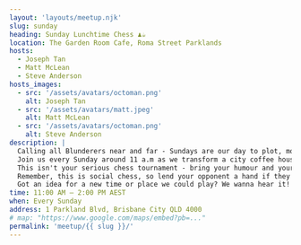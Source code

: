 ```yaml
---
layout: 'layouts/meetup.njk'
slug: sunday
heading: Sunday Lunchtime Chess ♟️☕
location: The Garden Room Cafe, Roma Street Parklands
hosts:
  - Joseph Tan
  - Matt McLean
  - Steve Anderson
hosts_images:
  - src: '/assets/avatars/octoman.png'
    alt: Joseph Tan
  - src: '/assets/avatars/matt.jpeg'
    alt: Matt McLean
  - src: '/assets/avatars/octoman.png'
    alt: Steve Anderson
description: |
  Calling all Blunderers near and far - Sundays are our day to plot, move and laugh. <br />
  Join us every Sunday around 11 a.m as we transform a city coffee house into a casual chess haven. Early birds, latecomers, and every bird in between is welcome! <br />
  This isn't your serious chess tournament - bring your humour and your favourite chess set from home. We need at least half our chess crew rocking unique sets every week! Extra props if it's got some personality. And don't forget a timer if you like to play with one. <br />
  Remember, this is social chess, so lend your opponent a hand if they need it! Give some extra time, point out potential moves, or let 'em take a move back. We're all about wholesome fun - no scorekeeping, fees, or cutthroat competition here. <br />
  Got an idea for a new time or place we could play? We wanna hear it! All ages and experience levels...you guessed it: welcome! Show off your chess skills or come as a newbie - either way, you'll fit right in. We know you've got the chops
time: 11:00 AM – 2:00 PM AEST
when: Every Sunday
address: 1 Parkland Blvd, Brisbane City QLD 4000
# map: "https://www.google.com/maps/embed?pb=..."
permalink: 'meetup/{{ slug }}/'
---
```

